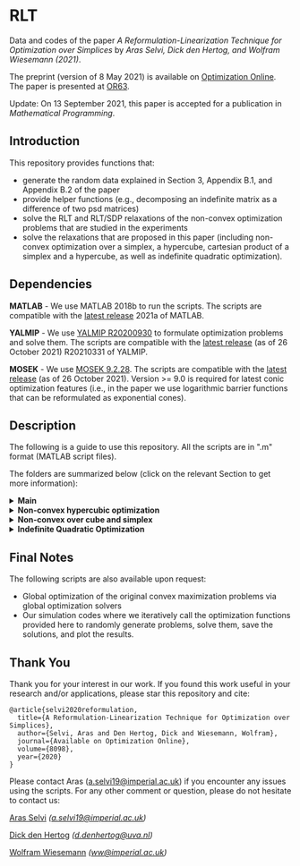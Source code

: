 # RLT
Data and codes of the paper _A Reformulation-Linearization Technique for Optimization over Simplices_ by _Aras Selvi, Dick den Hertog, and Wolfram Wiesemann (2021)_.

The preprint (version of 8 May 2021) is available on [Optimization Online](http://www.optimization-online.org/DB_FILE/2020/11/8098.pdf). The paper is presented at [OR63](https://www.theorsociety.com/events/annual-conference/).

Update: On 13 September 2021, this paper is accepted for a publication in _Mathematical Programming_. 

## Introduction
This repository provides functions that:
- generate the random data explained in Section 3, Appendix B.1, and Appendix B.2 of the paper
- provide helper functions (e.g., decomposing an indefinite matrix as a difference of two psd matrices)
- solve the RLT and RLT/SDP relaxations of the non-convex optimization problems that are studied in the experiments
- solve the relaxations that are proposed in this paper (including non-convex optimization over a simplex, a hypercube, cartesian product of a simplex and a hypercube, as well as indefinite quadratic optimization).

## Dependencies
**MATLAB** - We use MATLAB 2018b to run the scripts. The scripts are compatible with the [latest release](https://uk.mathworks.com/downloads/) 2021a of MATLAB.

**YALMIP** - We use [YALMIP R20200930](https://yalmip.github.io/download/) to formulate optimization problems and solve them. The scripts are compatible with the [latest release](https://github.com/yalmip/YALMIP/releases/tag/R20210331) (as of 26 October 2021) R20210331 of YALMIP.

**MOSEK** - We use [MOSEK 9.2.28](https://www.mosek.com/documentation/). The scripts are compatible with the [latest release](https://www.mosek.com/documentation/) (as of 26 October 2021). Version >= 9.0 is required for latest conic optimization features (i.e., in the paper we use logarithmic barrier functions that can be reformulated as exponential cones).

## Description
The following is a guide to use this repository. All the scripts are in ".m" format (MATLAB script files). 

The folders are summarized below (click on the relevant Section to get more information):
<details>
  <summary> <b> Main </b> </summary>
  
  This folder is about the problem of non-convex maximization over a simplex. Here, the objective function can be written as f + g where f is the norm of a linear transformation (that is obtained by random sampling) of the decision vector and g is a concave barrier function. In other words, this folder is dedicated to Section 3 of the paper where the objective function is visualized in Figure 1.
  
  The function ```optim.m``` takes an input ```n``` and generates an example problem randomly by sampling a random diagonal matrix and a random uniform rotation matrix (see reference [18]). The problem data is stored by saving ```D``` and ```Q``` where the notation is analogous to the paper's notation. Then, the function solves the RLT relaxation and saves the results as ```rlt``` where ```rlt[1]``` gives the corresponding upper bound and ```rlt[2]``` gives the time it took for the solver (MOSEK) to solve this relaxation. Afterwards, the function solves the RLT/SDP relaxation simply by adding an LMI constraint, and saves the solution as ```rltsdp``` where similarly ```rltsdp[1]``` gives the corresponding upper bound and ```rltsdp[2]``` gives thte time it took for the solver (MOSEK) to solve this relaxation. Finally, the function solves the proposed relaxation in our paper (simply by substituting the matrix variable with its analytical solution and rewritig expressions), and saves the solution as ```our``` where similarly ```our[1]``` gives the corresponding upper bound and ```our[2]``` gives the time it took for the solver (MOSEK). As we prove in our work, ```rlt[1] = rltsdp[1] = our[1]``` holds for all instances, however we typically have ```our[2] << rlt[2] << rltsdp[2]```.
  
  In Figure 2 of Section 3, we compare the median of ```our[2]```, ```rlt[2]```, and ```rltsdp[2]``` for 25 randomly generated instances, for all `n` varying between 10 and 1000.
</details>

<details>
  <summary> <b> Non-convex hypercubic optimization </b> </summary>
  
  This folder is about the problem of non-convex maximization over a hypercube. Here, the objective function is almost identical with the one in ```Main/optim.m```, with the only difference being we do not subtract a vector of 1/n's from the decision vector (since the feasible region is not a simplex anymore). In other words, this folder is dedicated to the **first** problem in Appendix Section B.1 of the paper.
  
  The function ```optim.m``` takes inputs ```n``` and ```rhs``` where in the paper we always take ```rhs = 1``` (i.e., we have a unit hypercube). The function then generates an example problem randomly similarly as in ```Main/optim.m```. The problem data is stored by saving ```D``` and ```Q``` where the notation is analogous to the paper's notation. Then, by using MOSEK solver, the function obtains the traditional RLT relaxation, the RLT/SDP relaxation, and the relaxation we propose, and saves these as ```rlt```, ```rltsdp```, and ```our```, respectively. As before, `rlt[1]` corresponds to the relaxation of the RLT relaxation, and `rlt[2]` corresponds to the solver time (same as `rltsdp` and `our`). As the original problem is not defined over a simplex, we do not have `rlt[1] = rltsdp[1]` anymore. However, as we proved in Theorem 3, we always have ```our[1] <= rltsdp[1] <= rlt[1]```, and our numerical experiments show that we have ```our[1] < rltsdp[1] < rlt[1]``` in general. Finally, our method uses exponentially many variables to reformulate the problem as a non-convex optimization problem over a simplex, hence the runtime of our method will depend on `n`, while we always have `rlt[2] <= rltsdp[2]` by definition. 
  
  In Figure 3 of Section B.1, we compare the median of solution times ```our[2]```, ```rlt[2]```, and ```rltsdp[2]``` as well as the median deviation of ```rlt[1]``` and ```rltsdp[1]``` from ```our[1]``` for 25 randomly generated instances, for all `n` varying between 2 and 10.
</details>
  
<details>
  <summary> <b> Non-convex over cube and simplex </b> </summary>
  
  This folder is about the problem of non-convex maximization over the cartesian product of a hypercube (of size `k`, this vector is called `y`) and a simplex (of size `n - k`, this vector is called `x`). Here, the objective function is a combination of the ones in ```Main/optim.m``` and ```Non-convex hypercubic optimization/optim.m```, namely the convex function f similarly is the norm of a linear transofmraion of the input, however 1/(n-k) is being subtracted from the components of `x`, as well as, the logarithmic barrier function slightly varies between `x` and `y` as their extreme points are different. This folder is dedicated to the **second** problem in Appendix Section B.1 of the paper.
  
  The function ```optim.m``` takes inputs ```n``` and `k`, where in the paper we always take ```k = 3``` (i.e., the hypercube is three dimensional). The function then generates an example problem randomly similarly as in ```Main/optim.m```. The problem data is stored by saving ```D``` and ```Q``` where the notation is analogous to the paper's notation. Then, by using MOSEK solver, the function obtains the traditional RLT relaxation, the RLT/SDP relaxation, and the relaxation we propose, and saves these as ```rlt```, ```rltsdp```, and ```our```, respectively. Here, our implementation does not define `x` and `y` separately, we rather keep only one vector `x` of size `n`, hence define some additional matrices (`TX`, `TY`, `MX`, `MY`) to be able to compactly define the relaxation problems (e.g., `TX * x` extracts the original `x` and `TY * x` extracts the original `y`). As before, `rlt[1]` corresponds to the relaxation of the RLT relaxation, and `rlt[2]` corresponds to the solver time (same as `rltsdp` and `our`). As the original problem is not defined over a simplex, we do not have `rlt[1] = rltsdp[1]` anymore. However, as we proved in Theorem 3, we always have ```our[1] <= rltsdp[1] <= rlt[1]```, and our numerical experiments show that we have ```our[1] < rltsdp[1] < rlt[1]``` in general. Finally, although our method uses exponentially many variables to reformulate the `y` variable, as `k` is fixed, the proposed relaxation is very fast for larger `n` values and it also outperforms the traditional RLT and RLT/SDP relaxations in terms of the runtimes.
  
  In Figure 4 of Section B.1, we compare the median of solution times ```our[2]```, ```rlt[2]```, and ```rltsdp[2]``` for 25 randomly generated instances, for all `n` varying between 10 and 1000.
</details>

<details>
  <summary> <b> Indefinite Quadratic Optimization </b> </summary>
  
  This folder is about the problem of indefinite quadratic maximization over a simplex. Here, the objective function is obtained via constructing a quadratic coefficient matrix by sampling its eigenvalues in certain ranges ([−7.5, 2.5] (type 1) or [−5, 5] (type 2)) as well as by sampling a uniformly sampled rotation matrix. This folder is dedicated to Appendix Section B.2 of the paper.
  
  The function ```optim.m``` takes inputs ```n``` and `type`, where the latter is either `1` or `2`. The function then generates an example problem randomly (see Section B.2 for the details). The problem data is stored by saving ```Q``` where the notation is analogous to the paper's notation (i.e., the objective function is `x' Q x`). The function then calls `eigen_trick.m` by inputting `Q` to obtain `Qplus` and `Qminus`, two psd matrices such that `Q = Qplus - Qminus`. The function then applies the traditional RLT and RLT/SDP relaxations to the whole non-convex term `x' Q x` (i.e., similar to `Main/optim.m` where g function is omitted), and these solutions are saves as `rlt` and `rltsdp`. Then, the function solves the proposed relaxation by simply decomposing f(x) = `x' Qplus x` and g(x) = `x' Qminus x` and applying the RLT relaxation only to the term f(x). As proven in the paper, applying RLT or RLT/SDP relaxation on f(x) are identical and we can also omit the matrix variable `X` by using `diag(x)` instead. Hence, we compare our method with `rlt` and `rltsdp` relaxations on the whole `x' Q x` function, and these techniques are in general incomparable. As our solution is using less variables and constraints than the RLT and RLT/SDP relaxations, we have `our[2] << rltsdp[2] << rlt[2]`. Moreover, the relaxations satisfy `rltsdp[1] <= rlt[1]` and `rltsdp[1] <= our [1]`, and comparison of `rlt[1]` and `our[1]` depends on the type of the problem.

  In Figure 5 of Section B.2, we compare the median relaxation gaps of `our[2]` and `rlt[2]` with respect to `rltsdp[2]` for 25 randomly generated instances of both problem types, for all `n` varying between 10 and 100. In Figure 6 of Section B.2, the median solution times of `rlt[1]`, `rltsdp[1]`, and `our[1]` are compared for 25 randomly generated instances of problem type 1 (in terms of the runtimes type 1 and type 2 are similar), for all `n` varying between 10 and 1000.
</details>  

## Final Notes
The following scripts are also available upon request:
- Global optimization of the original convex maximization problems via global optimization solvers
- Our simulation codes where we iteratively call the optimization functions provided here to randomly generate problems, solve them, save the solutions, and plot the results. 

## Thank You
Thank you for your interest in our work. If you found this work useful in your research and/or applications, please star this repository and cite:
```
@article{selvi2020reformulation,
  title={A Reformulation-Linearization Technique for Optimization over Simplices},
  author={Selvi, Aras and Den Hertog, Dick and Wiesemann, Wolfram},
  journal={Available on Optimization Online},
  volume={8098},
  year={2020}
}
```
Please contact Aras (a.selvi19@imperial.ac.uk) if you encounter any issues using the scripts. For any other comment or question, please do not hesitate to contact us:

[Aras Selvi](https://www.imperial.ac.uk/people/a.selvi19) _(a.selvi19@imperial.ac.uk)_

[Dick den Hertog](https://www.uva.nl/en/profile/h/e/d.denhertog/d.den-hertog.html) _(d.denhertog@uva.nl)_

[Wolfram Wiesemann](http://wp.doc.ic.ac.uk/wwiesema) _(ww@imperial.ac.uk)_
